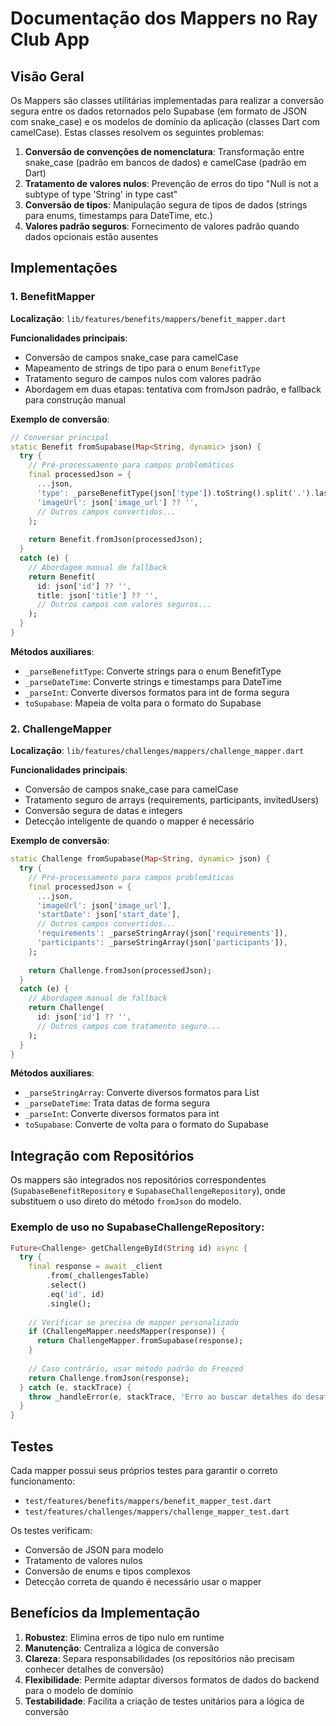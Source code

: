 # Documentação dos Mappers no Ray Club App

## Visão Geral

Os Mappers são classes utilitárias implementadas para realizar a conversão segura entre os dados retornados pelo Supabase (em formato de JSON com snake_case) e os modelos de domínio da aplicação (classes Dart com camelCase). Estas classes resolvem os seguintes problemas:

1. **Conversão de convenções de nomenclatura**: Transformação entre snake_case (padrão em bancos de dados) e camelCase (padrão em Dart)
2. **Tratamento de valores nulos**: Prevenção de erros do tipo "Null is not a subtype of type 'String' in type cast"
3. **Conversão de tipos**: Manipulação segura de tipos de dados (strings para enums, timestamps para DateTime, etc.)
4. **Valores padrão seguros**: Fornecimento de valores padrão quando dados opcionais estão ausentes

## Implementações

### 1. BenefitMapper

**Localização**: `lib/features/benefits/mappers/benefit_mapper.dart`

**Funcionalidades principais**:
- Conversão de campos snake_case para camelCase
- Mapeamento de strings de tipo para o enum `BenefitType` 
- Tratamento seguro de campos nulos com valores padrão
- Abordagem em duas etapas: tentativa com fromJson padrão, e fallback para construção manual

**Exemplo de conversão**:
```dart
// Conversor principal
static Benefit fromSupabase(Map<String, dynamic> json) {
  try {
    // Pré-processamento para campos problemáticos
    final processedJson = {
      ...json,
      'type': _parseBenefitType(json['type']).toString().split('.').last,
      'imageUrl': json['image_url'] ?? '',
      // Outros campos convertidos...
    };
    
    return Benefit.fromJson(processedJson);
  } 
  catch (e) {
    // Abordagem manual de fallback
    return Benefit(
      id: json['id'] ?? '',
      title: json['title'] ?? '',
      // Outros campos com valores seguros...
    );
  }
}
```

**Métodos auxiliares**:
- `_parseBenefitType`: Converte strings para o enum BenefitType
- `_parseDateTime`: Converte strings e timestamps para DateTime
- `_parseInt`: Converte diversos formatos para int de forma segura
- `toSupabase`: Mapeia de volta para o formato do Supabase

### 2. ChallengeMapper

**Localização**: `lib/features/challenges/mappers/challenge_mapper.dart`

**Funcionalidades principais**:
- Conversão de campos snake_case para camelCase
- Tratamento seguro de arrays (requirements, participants, invitedUsers)
- Conversão segura de datas e integers
- Detecção inteligente de quando o mapper é necessário

**Exemplo de conversão**:
```dart
static Challenge fromSupabase(Map<String, dynamic> json) {
  try {
    // Pré-processamento para campos problemáticos
    final processedJson = {
      ...json,
      'imageUrl': json['image_url'],
      'startDate': json['start_date'],
      // Outros campos convertidos...
      'requirements': _parseStringArray(json['requirements']),
      'participants': _parseStringArray(json['participants']),
    };
    
    return Challenge.fromJson(processedJson);
  } 
  catch (e) {
    // Abordagem manual de fallback
    return Challenge(
      id: json['id'] ?? '',
      // Outros campos com tratamento seguro...
    );
  }
}
```

**Métodos auxiliares**:
- `_parseStringArray`: Converte diversos formatos para List<String>
- `_parseDateTime`: Trata datas de forma segura
- `_parseInt`: Converte diversos formatos para int
- `toSupabase`: Converte de volta para o formato do Supabase

## Integração com Repositórios

Os mappers são integrados nos repositórios correspondentes (`SupabaseBenefitRepository` e `SupabaseChallengeRepository`), onde substituem o uso direto do método `fromJson` do modelo. 

### Exemplo de uso no SupabaseChallengeRepository:

```dart
Future<Challenge> getChallengeById(String id) async {
  try {
    final response = await _client
        .from(_challengesTable)
        .select()
        .eq('id', id)
        .single();
    
    // Verificar se precisa de mapper personalizado
    if (ChallengeMapper.needsMapper(response)) {
      return ChallengeMapper.fromSupabase(response);
    }
    
    // Caso contrário, usar método padrão do Freezed
    return Challenge.fromJson(response);
  } catch (e, stackTrace) {
    throw _handleError(e, stackTrace, 'Erro ao buscar detalhes do desafio');
  }
}
```

## Testes

Cada mapper possui seus próprios testes para garantir o correto funcionamento:

- `test/features/benefits/mappers/benefit_mapper_test.dart`
- `test/features/challenges/mappers/challenge_mapper_test.dart`

Os testes verificam:
- Conversão de JSON para modelo
- Tratamento de valores nulos
- Conversão de enums e tipos complexos
- Detecção correta de quando é necessário usar o mapper

## Benefícios da Implementação

1. **Robustez**: Elimina erros de tipo nulo em runtime
2. **Manutenção**: Centraliza a lógica de conversão
3. **Clareza**: Separa responsabilidades (os repositórios não precisam conhecer detalhes de conversão)
4. **Flexibilidade**: Permite adaptar diversos formatos de dados do backend para o modelo de domínio
5. **Testabilidade**: Facilita a criação de testes unitários para a lógica de conversão 